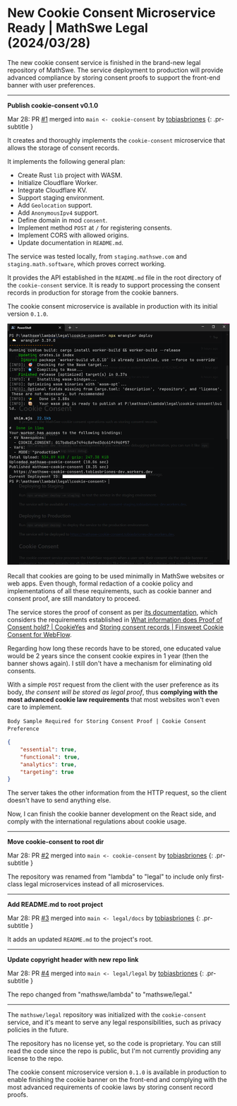 <!-- Copyright (c) 2024 Tobias Briones. All rights reserved. -->
<!-- SPDX-License-Identifier: CC-BY-4.0 -->
<!-- This file is part of https://github.com/tobiasbriones/blog -->

# New Cookie Consent Microservice Ready | MathSwe Legal (2024/03/28)

The new cookie consent service is finished in the brand-new legal repository of
MathSwe. The service deployment to production will provide advanced compliance
by storing consent proofs to support the front-end banner with user preferences.

---

**Publish cookie-consent v0.1.0**

Mar 28: PR [#1](https://github.com/mathswe/legal/pull/1) merged
into `main <- cookie-consent`
by [tobiasbriones](https://github.com/tobiasbriones)
{: .pr-subtitle }

It creates and thoroughly implements the `cookie-consent` microservice that
allows the storage of consent records.

It implements the following general plan:

- Create Rust `lib` project with WASM.
- Initialize Cloudflare Worker.
- Integrate Cloudflare KV.
- Support staging environment.
- Add `Geolocation` support.
- Add `AnonymousIpv4` support.
- Define domain in mod `consent`.
- Implement method `POST` at `/` for registering consents.
- Implement CORS with allowed origins.
- Update documentation in `README.md`.

The service was tested locally, from `staging.mathswe.com` and
`staging.math.software`, which proves correct working.

It provides the API established in the `README.md` file in the root directory of
the `cookie-consent` service. It is ready to support processing the consent
records in production for storage from the cookie banners.

The cookie consent microservice is available in production with its initial
version `0.1.0`.

![](images/cookie-consent-v0.1.0-deployment.png)

Recall that cookies are going to be used minimally in MathSwe websites or web
apps. Even though, formal redaction of a cookie policy and implementations of
all these requirements, such as cookie banner and consent proof, are still
mandatory to proceed.

The service stores the proof of consent as per
[its documentation](https://github.com/mathswe/legal/tree/0eabd7fed082fe59e325236ff338a5ca7ee7bc38/cookie-consent#cookie-consent-1),
which considers the requirements established in
[What information does Proof of Consent hold? \| CookieYes](https://www.cookieyes.com/documentation/proof-of-consent/)
and [Storing consent records \| Finsweet Cookie Consent for WebFlow](https://finsweet.com/cookie-consent#store-consents).

Regarding how long these records have to be stored, one educated value would be
2 years since the consent cookie expires in 1 year (then the banner shows
again). I still don't have a mechanism for eliminating old consents.

With a simple `POST` request from the client with the user preference as its
body, *the consent will be stored as legal proof*, thus **complying with the
most advanced cookie law requirements** that most websites won't even care to
implement.

`Body Sample Required for Storing Consent Proof | Cookie Consent Preference`

```json
{
    "essential": true,
    "functional": true,
    "analytics": true,
    "targeting": true
}
```

The server takes the other information from the HTTP request, so the client
doesn't have to send anything else.

Now, I can finish the cookie banner development on the React side, and comply
with the international regulations about cookie usage.

---

**Move cookie-consent to root dir**

Mar 28: PR [#2](https://github.com/mathswe/legal/pull/2) merged
into `main <- cookie-consent`
by [tobiasbriones](https://github.com/tobiasbriones)
{: .pr-subtitle }

The repository was renamed from "lambda" to "legal" to include only first-class
legal microservices instead of all microservices.


---

**Add README.md to root project**

Mar 28: PR [#3](https://github.com/mathswe/legal/pull/3) merged
into `main <- legal/docs` by [tobiasbriones](https://github.com/tobiasbriones)
{: .pr-subtitle }

It adds an updated `README.md` to the project's root.


---

**Update copyright header with new repo link**

Mar 28: PR [#4](https://github.com/mathswe/legal/pull/4) merged
into `main <- legal/legal` by [tobiasbriones](https://github.com/tobiasbriones)
{: .pr-subtitle }

The repo changed from "mathswe/lambda" to "mathswe/legal."

---

The `mathswe/legal` repository was initialized with the `cookie-consent`
service, and it's meant to serve any legal responsibilities, such as privacy
policies in the future.

The repository has no license yet, so the code is proprietary. You can still
read the code since the repo is public, but I'm not currently providing any
license to the repo.

The cookie consent microservice version `0.1.0` is available in production to
enable finishing the cookie banner on the front-end and complying with the most
advanced requirements of cookie laws by storing consent record proofs.
